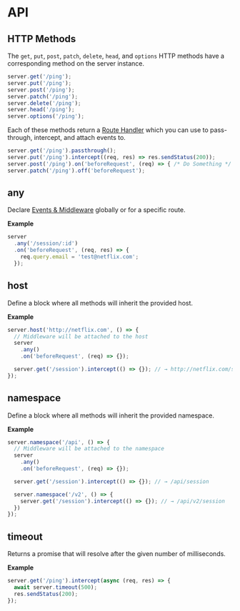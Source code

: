 # API

## HTTP Methods

The `get`, `put`, `post`, `patch`, `delete`, `head`, and `options` HTTP methods
have a corresponding method on the server instance.

```js
server.get('/ping');
server.put('/ping');
server.post('/ping');
server.patch('/ping');
server.delete('/ping');
server.head('/ping');
server.options('/ping');
```

Each of these methods return a [Route Handler](server/route-handler.md) which
you can use to pass-through, intercept, and attach events to.

```js
server.get('/ping').passthrough();
server.put('/ping').intercept((req, res) => res.sendStatus(200));
server.post('/ping').on('beforeRequest', (req) => { /* Do Something */ });
server.patch('/ping').off('beforeRequest');
```

## any

Declare [Events & Middleware](server/events-and-middleware#middleware) globally
or for a specific route.

__Example__

```js
server
  .any('/session/:id')
  .on('beforeRequest', (req, res) => {
    req.query.email = 'test@netflix.com';
  });
```

## host

Define a block where all methods will inherit the provided host.

__Example__

```js
server.host('http://netflix.com', () => {
  // Middleware will be attached to the host
  server
    .any()
    .on('beforeRequest', (req) => {});

  server.get('/session').intercept(() => {}); // → http://netflix.com/session
});
```

## namespace

Define a block where all methods will inherit the provided namespace.

__Example__

```js
server.namespace('/api', () => {
  // Middleware will be attached to the namespace
  server
    .any()
    .on('beforeRequest', (req) => {});

  server.get('/session').intercept(() => {}); // → /api/session

  server.namespace('/v2', () => {
    server.get('/session').intercept(() => {}); // → /api/v2/session
  })
});
```

## timeout

Returns a promise that will resolve after the given number of milliseconds.

__Example__

```js
server.get('/ping').intercept(async (req, res) => {
  await server.timeout(500);
  res.sendStatus(200);
});
```
